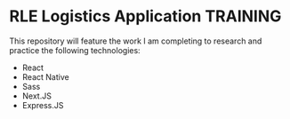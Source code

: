 # RLE Logistics Application TRAINING
This repository will feature the work I am completing to research and practice the following technologies:
* React
* React Native
* Sass
* Next.JS
* Express.JS
